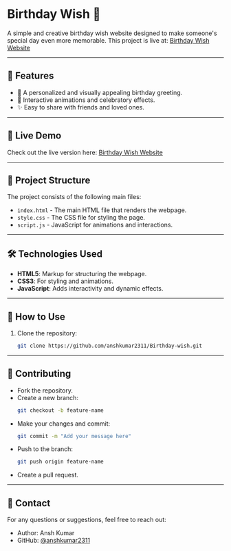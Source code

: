 # Birthday Wish 🎉

A simple and creative birthday wish website designed to make someone's special day even more memorable. This project is live at: [Birthday Wish Website](https://anshkumar2311.github.io/Birthday-wish/)

---

## 🌟 Features
- 🎂 A personalized and visually appealing birthday greeting.
- 🎉 Interactive animations and celebratory effects.
- ✨ Easy to share with friends and loved ones.

---

## 🚀 Live Demo
Check out the live version here: [Birthday Wish Website](https://anshkumar2311.github.io/Birthday-wish/)

---

## 📂 Project Structure
The project consists of the following main files:
- `index.html` - The main HTML file that renders the webpage.
- `style.css` - The CSS file for styling the page.
- `script.js` - JavaScript for animations and interactions.

---

## 🛠️ Technologies Used
- **HTML5**: Markup for structuring the webpage.
- **CSS3**: For styling and animations.
- **JavaScript**: Adds interactivity and dynamic effects.

---

## 📜 How to Use
1. Clone the repository:
   ```bash
   git clone https://github.com/anshkumar2311/Birthday-wish.git

---

## 🤝 Contributing
- Fork the repository.
- Create a new branch:
  ```bash
  git checkout -b feature-name
- Make your changes and commit:
  ```bash
  git commit -m "Add your message here"
- Push to the branch:
  ```bash
  git push origin feature-name
- Create a pull request.

---

## 📧 Contact
For any questions or suggestions, feel free to reach out:  
- Author: Ansh Kumar
- GitHub: [@anshkumar2311](https://github.com/anshkumar2311)
